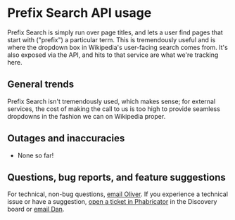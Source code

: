 Prefix Search API usage
=======

Prefix Search is simply run over page titles, and lets a user find pages that start with ("prefix") a particular term. This is tremendously useful and is where the dropdown box in Wikipedia's user-facing search comes from. It's also exposed via the API, and hits to that service are what we're tracking here.

General trends
------

Prefix Search isn't tremendously used, which makes sense; for external services, the cost of making the call to us is too high to provide seamless dropdowns in the fashion we can on Wikipedia proper.

Outages and inaccuracies
------

  * None so far!

Questions, bug reports, and feature suggestions
------
For technical, non-bug questions, [email Oliver](mailto:okeyes@wikimedia.org?subject=Dashboard%20Question). If you experience a technical issue or have a suggestion, [open a ticket in Phabricator](https://phabricator.wikimedia.org/maniphest/task/create/) in the Discovery board or [email Dan](mailto:dgarry@wikimedia.org?subject=Dashboard%20Question). 
